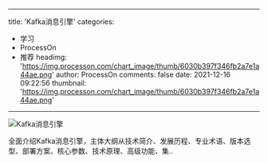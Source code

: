 
---
title: 'Kafka消息引擎'
categories: 
 - 学习
 - ProcessOn
 - 推荐
headimg: 'https://img.processon.com/chart_image/thumb/6030b397f346fb2a7e1a44ae.png'
author: ProcessOn
comments: false
date: 2021-12-16 09:22:56
thumbnail: 'https://img.processon.com/chart_image/thumb/6030b397f346fb2a7e1a44ae.png'
---

<div>   
<img class="thumb" alt="Kafka消息引擎" src="https://img.processon.com/chart_image/thumb/6030b397f346fb2a7e1a44ae.png" referrerpolicy="no-referrer">
<p>全面介绍Kafka消息引擎，主体大纲从技术简介、发展历程、专业术语、版本选型、部署方案、核心参数、技术原理、高级功能、集..</p>  
</div>
            